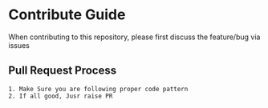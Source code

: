 # Contribute Guide

When contributing to this repository, please first discuss the feature/bug via issues

## Pull Request Process

    1. Make Sure you are following proper code pattern
    2. If all good, Jusr raise PR
